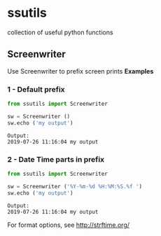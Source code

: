 # ssutils
collection of useful python functions


## Screenwriter

Use Screenwriter to prefix screen prints
**Examples**

### 1 - Default prefix ###

```python
from ssutils import Screenwriter

sw = Screenwriter ()
sw.echo ('my output')
```
```
Output:
2019-07-26 11:16:04 my output
```

### 2 - Date Time parts in prefix ###

```python
from ssutils import Screenwriter

sw = Screenwriter ('%Y-%m-%d %H:%M:%S.%f ')
sw.echo ('my output')
```
```
Output:
2019-07-26 11:16:04 my output
```

For format options, see http://strftime.org/
